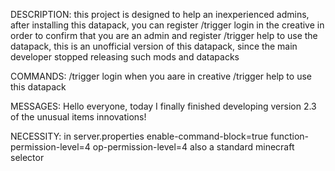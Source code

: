 DESCRIPTION:
this project is designed to help an inexperienced admins, after installing this datapack, you can register /trigger login in the creative in order to confirm that you are an admin and register /trigger help to use the datapack, this is an unofficial version of this datapack, since the main developer stopped releasing such mods and datapacks



COMMANDS:
/trigger login when you aare in creative
/trigger help to use this datapack



MESSAGES:
Hello everyone, today I finally finished developing version 2.3 of the unusual items innovations!



NECESSITY:
in server.properties
enable-command-block=true
function-permission-level=4
op-permission-level=4
also a standard minecraft selector
